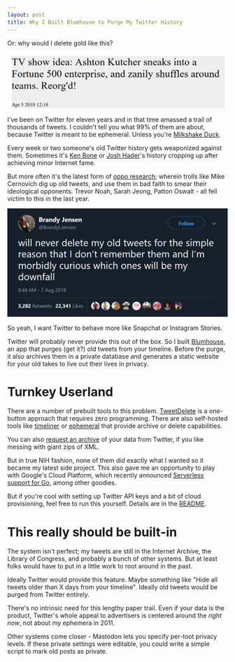 ```yaml
---
layout: post
title: Why I Built Blumhouse to Purge My Twitter History
---
```


Or: why would I delete gold like this?

![bad tweets](../images/bad-tweets.png)

I've been on Twitter for eleven years and in that time amassed a trail of thousands of tweets. I couldn't tell you what 99% of them are about, because Twitter is meant to be ephemeral.
Unless you're [Milkshake Duck](https://twitter.com/pixelatedboat/status/741904787361300481).

Every week or two someone's old Twitter history gets weaponized against them. Sometimes it's [Ken Bone](https://web.archive.org/web/20180825061230/https://money.cnn.com/2016/10/14/technology/ken-bone-reddit/) or [Josh Hader](https://www.washingtonpost.com/news/the-intersect/wp/2018/07/18/josh-haders-all-star-game-controversy-shows-how-online-ghosts-will-haunt-us-forever/?utm_term=.4855f2e8eaa1)'s history cropping up after achieving minor Internet fame.

But more often it's the latest form of [oppo research](https://www.washingtonpost.com/news/the-intersect/wp/2018/07/30/theres-no-good-reason-to-keep-old-tweets-online-heres-how-to-delete-them/?utm_term=.6da146165ecb); wherein trolls like Mike Cernovich dig up old tweets, and use them in bad faith to smear their ideological opponents. Trevor Noah, Sarah Jeong, Patton Oswalt - all fell victim to this in the last year.

![old tweets](../images/old-tweets.png)

So yeah, I want Twitter to behave more like Snapchat or Instagram Stories.

Twitter will probably never provide this out of the box. So I built [Blumhouse](https://github.com/mattdsteele/blumhouse), an app that purges (get it?) old tweets from your timeline. Before the purge, it also archives them in a private database and generates a static website for your old takes to live out their lives in privacy.

# Turnkey Userland

There are a number of prebuilt tools to this problem. [TweetDelete](https://tweetdelete.net/) is a one-button approach that requires zero programming.
There are also self-hosted tools like [timeliner](https://github.com/mholt/timeliner) or [ephemeral](https://github.com/victoriadotdev/ephemeral) that provide archive or delete capabilities.

You can also [request an archive](https://web.archive.org/web/20190320025155/https://twitter.com/settings/your_twitter_data) of your data from Twitter, if you like messing with giant zips of XML.

But in true NIH fashion, none of them did exactly what I wanted so it became my latest side project. This also gave me an opportunity to play with Google's Cloud Platform, which recently announced [Serverless support for Go](https://cloud.google.com/blog/products/application-development/cloud-functions-go-1-11-is-now-a-supported-language), among other goodies.

But if you're cool with setting up Twitter API keys and a bit of cloud provisioning, feel free to run this yourself. Details are in the [README](https://github.com/mattdsteele/blumhouse#if-you-do-want-to-run-this-on-your-account).

# This really should be built-in

The system isn't perfect; my tweets are still in the Internet Archive, the Library of Congress, and probably a bunch of other systems. But at least folks would have to put in a little work to root around in the past.

Ideally Twitter would provide this feature. Maybe something like "Hide all tweets older than X days from your timeline". Ideally old tweets would be purged from Twitter entirely.

There's no intrinsic need for this lengthy paper trail. Even if your data is the product, Twitter's whole appeal to advertisers is centered around the _right now_, not about my ephemera in 2011.

Other systems come closer - Mastodon lets you specify per-toot privacy levels. If these private settings were editable, you could write a simple script to mark old posts as private.
